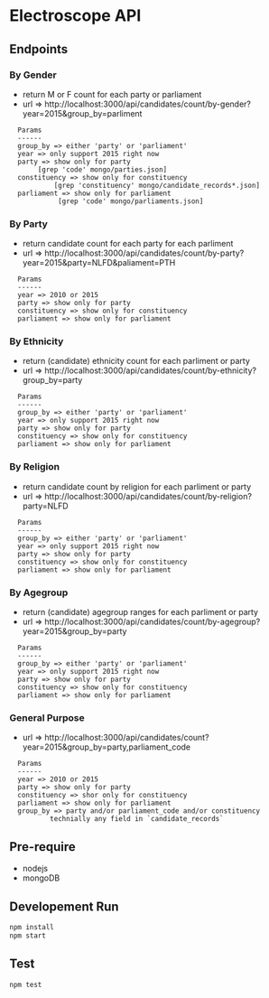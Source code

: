 Electroscope API
================
## Endpoints ###


### By Gender ###
* return M or F count for each party or parliament
*  url => http://localhost:3000/api/candidates/count/by-gender?year=2015&group_by=parliment

```
  Params
  ------
  group_by => either 'party' or 'parliament'
  year => only support 2015 right now
  party => show only for party
  	   [grep 'code' mongo/parties.json]
  constituency => show only for constituency
  	       [grep 'constituency' mongo/candidate_records*.json]
  parliament => show only for parliament
  	     	[grep 'code' mongo/parliaments.json]
```

### By Party ###
* return candidate count for each party for each parliment
*  url => http://localhost:3000/api/candidates/count/by-party?year=2015&party=NLFD&paliament=PTH

```
  Params
  ------
  year => 2010 or 2015
  party => show only for party
  constituency => show only for constituency
  parliament => show only for parliament
```

### By Ethnicity ###
* return (candidate) ethnicity count for each parliment or party
*  url => http://localhost:3000/api/candidates/count/by-ethnicity?group_by=party

```
  Params
  ------
  group_by => either 'party' or 'parliament'
  year => only support 2015 right now
  party => show only for party
  constituency => show only for constituency
  parliament => show only for parliament
```

### By Religion ###
* return candidate count by religion for each parliment or party
*  url => http://localhost:3000/api/candidates/count/by-religion?party=NLFD

```
  Params
  ------
  group_by => either 'party' or 'parliament'
  year => only support 2015 right now
  party => show only for party
  constituency => show only for constituency
  parliament => show only for parliament
```

### By Agegroup ###
* return (candidate) agegroup ranges for each parliment or party
*  url => http://localhost:3000/api/candidates/count/by-agegroup?year=2015&group_by=party

```
  Params
  ------
  group_by => either 'party' or 'parliament'
  year => only support 2015 right now
  party => show only for party
  constituency => show only for constituency
  parliament => show only for parliament
```

### General Purpose ###
*  url =>  http://localhost:3000/api/candidates/count?year=2015&group_by=party,parliament_code

```
  Params
  ------
  year => 2010 or 2015
  party => show only for party
  constituency => shor only for constituency
  parliament => show only for parliament
  group_by => party and/or parliament_code and/or constituency
	      technially any field in `candidate_records`
```

## Pre-require ##

- nodejs
- mongoDB

## Developement Run ##

```bash
npm install
npm start
```

## Test ##

```bash
npm test
```